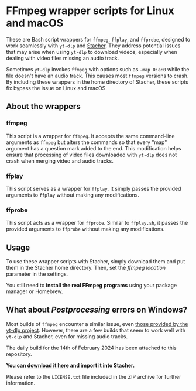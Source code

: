 # FFmpeg wrapper scripts for Linux and macOS

These are Bash script wrappers for `ffmpeg`, `ffplay`, and `ffprobe`, designed to work seamlessly with `yt-dlp` and
[Stacher][stacher]. They address potential issues that may arise when using `yt-dlp` to download videos, especially when
dealing with video files missing an audio track.

Sometimes `yt-dlp` invokes `ffmpeg` with options such as `-map 0:a:0` while the file doesn't have an audio track. This
causes most `ffmpeg` versions to crash. By including these wrappers in the home directory of Stacher, these scripts fix
bypass the issue on Linux and macOS.


## About the wrappers

### ffmpeg

This script is a wrapper for `ffmpeg`. It accepts the same command-line arguments as `ffmpeg` but alters the commands so
that every "map" argument has a question mark added to the end. This modification helps ensure that processing of
video files downloaded with `yt-dlp` does not crash when merging video and audio tracks.

### ffplay

This script serves as a wrapper for `ffplay`. It simply passes the provided arguments to `ffplay` without making any
modifications.

### ffprobe

This script acts as a wrapper for `ffprobe`. Similar to `ffplay.sh`, it passes the provided arguments to `ffprobe`
without making any modifications.

## Usage

To use these wrapper scripts with Stacher, simply download them and put them in the Stacher home directory. Then,
set the _ffmpeg location_ parameter in the settings.

You still need to **install the real FFmpeg programs** using your package manager or Homebrew.


## What about _Postprocessing_ errors on Windows?

Most builds of `ffmpeg` encounter a similar issue, even [those provided by the yt-dlp project][yt_dlp_builds]. However,
there are a few builds that seem to work well with `yt-dlp` and Stacher, even for missing audio tracks.

The daily build for the 14th of February 2024 has been attached to this repository.

**You can [download it here][ffmpeg_windows] and import it into Stacher.**

Please refer to the `LICENSE.txt` file included in the ZIP archive for further information.


[stacher]: https://stacher.io/
[yt_dlp_builds]: https://github.com/yt-dlp/FFmpeg-Builds/releases/
[ffmpeg_windows]: https://github.com/Lazza/ffmpeg-wrapper-scripts/releases/download/1.0.0/ffmpeg-N-113645-g1e7d2007c3-win64-gpl.zip
